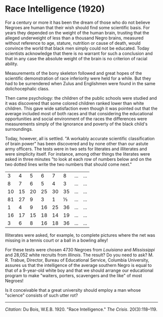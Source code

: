 <!--
title:   Race Intelligence
author:  Du Bois, W.E.B.
journal: The Crisis
year:    1920
volume:  20
issue:   3
pages:   118-119
-->

# Race Intelligence (1920)

For a century or more it has been the dream of those who do not believe Negroes are human that their wish should find some scientific basis. For years they depended on the weight of the human brain, trusting that the alleged underweight of less than a thousand Negro brains, measured without reference to age, stature, nutrition or cause of death, would convince the world that black men simply could not be educated. Today scientists acknowledge that there is no warrant for such a conclusion and that in any case the absolute weight of the brain is no criterion of racial ability. 

Measurements of the bony skeleton followed and great hopes of the scientific demonstration of race inferiority were held for a while. But they had to be surrendered when Zulus and Englishmen were found in the same dolichocephalic class. 

Then came psychology: the children of the public schools were studied and it was discovered that some colored children ranked lower than white children. This gave wide satisfaction even though it was pointed out that the average included most of both races and that considering the educational opportunities and social environment of the races the differences were measurements simply of the ignorance and poverty of the black child's surroundings. 

Today, however, all is settled. "A workably accurate scientific classification of brain power" has been discovered and by none other than our astute army officers. The tests were in two sets for literates and illiterates and were simplicity itself. For instance, among other things the literates were asked in three minutes "to look at each row of numbers below and on the two dotted lines write the two numbers that should come next." 

<table>
<tbody>
  <tr>
    <td>3</td>
    <td>4</td>
    <td>5</td>
    <td>6</td>
    <td>7</td>
    <td>8</td>
    <td>...</td>
    <td>...</td>
  </tr>
  <tr>
    <td>8</td>
    <td>7</td>
    <td>6</td>
    <td>5</td>
    <td>4</td>
    <td>3</td>
        <td>...</td>
    <td>...</td>
  </tr>
  <tr>
    <td>10</td>
    <td>15</td>
    <td>20</td>
    <td>25</td>
    <td>30</td>
    <td>35</td>
        <td>...</td>
    <td>...</td>
  </tr>
  <tr>
    <td>81</td>
    <td>27</td>
    <td>9</td>
    <td>3</td>
    <td>1</td>
    <td>⅓</td>
        <td>...</td>
    <td>...</td>
  </tr>
  <tr>
    <td>1</td>
    <td>4</td>
    <td>9</td>
    <td>16</td>
    <td>25</td>
    <td>36</td>
        <td>...</td>
    <td>...</td>
  </tr>
  <tr>
    <td>16</td>
    <td>17</td>
    <td>15</td>
    <td>18</td>
    <td>14</td>
    <td>19</td>
        <td>...</td>
    <td>...</td>
  </tr>
  <tr>
    <td>3</td>
    <td>6</td>
    <td>8</td>
    <td>16</td>
    <td>18</td>
    <td>36 </td>
        <td>...</td>
    <td>...</td>
  </tr>
</tbody>
</table>

Illiterates were asked, for example, to complete pictures where the net was missing in a tennis court or a ball in a bowling alley! 

For these tests were chosen 4730 Negroes from *Louisiana* and *Mississippi* and 28,052 white recruits from *Illinois*. The result? Do you need to ask? M. R. Trabue, Director, Bureau of Educational Service, Columbia University, assures us that the intelligence of the average southern Negro is equal to that of a 9-year-old white boy and that we should arrange our educational program to make "waiters, porters, scavengers and the like" of most Negroes! 

Is it conceivable that a great university should employ a man whose "science" consists of such utter rot? 

______________
*Citation:* Du Bois, W.E.B. 1920. "Race Intelligence." *The Crisis*. 20(3):118&ndash;119.